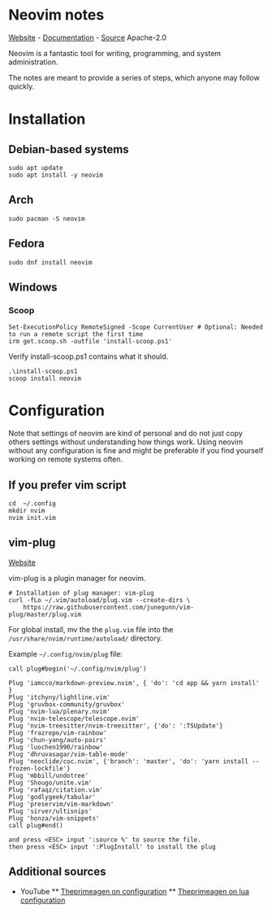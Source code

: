 # Neovim notes

[Website](https://neovim.io/) - [Documentation](https://neovim.io/doc/) - [Source](https://github.com/neovim/neovim) Apache-2.0

Neovim is a fantastic tool for writing, programming, and system administration.

The notes are meant to provide a series of steps, which anyone may follow quickly.

# Installation

## Debian-based systems

```
sudo apt update
sudo apt install -y neovim
```
## Arch

```
sudo pacman -S neovim
```

## Fedora

```
sudo dnf install neovim
```

## Windows

### Scoop

```
Set-ExecutionPolicy RemoteSigned -Scope CurrentUser # Optional: Needed to run a remote script the first time
irm get.scoop.sh -outfile 'install-scoop.ps1'
```

Verify install-scoop.ps1 contains what it should.

```
.\install-scoop.ps1
scoop install neovim
```

# Configuration

Note that settings of neovim are kind of personal and do not just copy others settings without understanding how things work. Using neovim without any configuration is fine and might be preferable if you find yourself working on remote systems often.

## If you prefer vim script

```
cd  ~/.config
mkdir nvim
nvim init.vim
```

## vim-plug

[Website](https://github.com/junegunn/vim-plug)

vim-plug is a plugin manager for neovim.

```
# Installation of plug manager: vim-plug
curl -fLo ~/.vim/autoload/plug.vim --create-dirs \
    https://raw.githubusercontent.com/junegunn/vim-plug/master/plug.vim
```

For global install, mv the the `plug.vim` file into the `/usr/share/nvim/runtime/autoload/` directory.

Example `~/.config/nvim/plug` file:

```
call plug#begin('~/.config/nvim/plug')

Plug 'iamcco/markdown-preview.nvim', { 'do': 'cd app && yarn install' }
Plug 'itchyny/lightline.vim'
Plug 'gruvbox-community/gruvbox'
Plug 'nvim-lua/plenary.nvim'
Plug 'nvim-telescope/telescope.nvim'
Plug 'nvim-treesitter/nvim-treesitter', {'do': ':TSUpdate'}
Plug 'frazrepo/vim-rainbow'
Plug 'chun-yang/auto-pairs'
Plug 'luochen1990/rainbow'
Plug 'dhruvasagar/vim-table-mode'
Plug 'neoclide/coc.nvim', {'branch': 'master', 'do': 'yarn install --frozen-lockfile'}
Plug 'mbbill/undotree'
Plug 'Shougo/unite.vim'
Plug 'rafaqz/citation.vim'
Plug 'godlygeek/tabular'
Plug 'preservim/vim-markdown'
Plug 'sirver/ultisnips'
Plug 'honza/vim-snippets'
call plug#end()
```

```
and press <ESC> input ':source %' to source the file.
then press <ESC> input ':PlugInstall' to install the plug
```

## Additional sources

* YouTube
** [Theprimeagen on configuration](https://www.youtube.com/watch?v=DogKdiRx7ls&t=1250s)
** [Theprimeagen on lua configuration](https://www.youtube.com/watch?v=x2QJYq4IX6M&t=76s)
